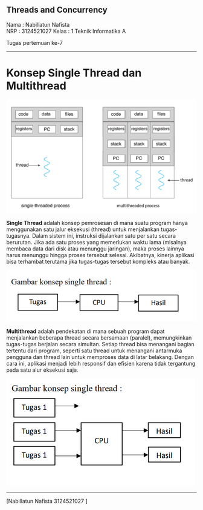 ## Threads and Concurrency ##  
Nama : Nabillatun Nafista  
NRP : 3124521027 
Kelas : 1 Teknik Informatika A  

Tugas pertemuan ke-7  

---
# Konsep Single Thread dan Multithread
![Single Thread](https://github.com/Nabillatunnafista/SisOp-2025/blob/a1de9abdd2c384799a64e148455841feaf0185f9/pertemuan%20ke%207/gambar%20single%20dan%20multi%20thread.png)

**Single Thread** adalah konsep pemrosesan di mana suatu program hanya menggunakan satu jalur eksekusi (thread) untuk menjalankan tugas-tugasnya. Dalam sistem ini, instruksi dijalankan satu per satu secara berurutan. Jika ada satu proses yang memerlukan waktu lama (misalnya membaca data dari disk atau menunggu jaringan), maka proses lainnya harus menunggu hingga proses tersebut selesai. Akibatnya, kinerja aplikasi bisa terhambat terutama jika tugas-tugas tersebut kompleks atau banyak.

![Single Thread](https://github.com/Nabillatunnafista/SisOp-2025/blob/d3c0c6f915bf64691a0e82be7f597e32073ea955/pertemuan%20ke%207/single%20thread.png)

**Multithread** adalah pendekatan di mana sebuah program dapat menjalankan beberapa thread secara bersamaan (paralel), memungkinkan tugas-tugas berjalan secara simultan. Setiap thread bisa menangani bagian tertentu dari program, seperti satu thread untuk menangani antarmuka pengguna dan thread lain untuk memproses data di latar belakang. Dengan cara ini, aplikasi menjadi lebih responsif dan efisien karena tidak tergantung pada satu alur eksekusi saja.

![Single Thread](https://github.com/Nabillatunnafista/SisOp-2025/blob/d3c0c6f915bf64691a0e82be7f597e32073ea955/pertemuan%20ke%207/multitheard.png)

---

[Nabillatun Nafista 3124521027 ]

